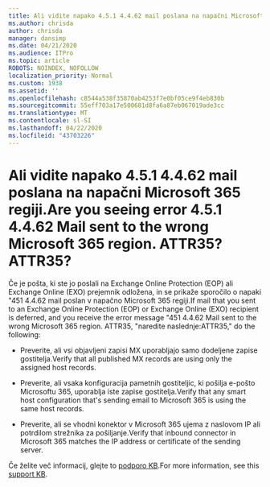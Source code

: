 ```yaml
---
title: Ali vidite napako 4.5.1 4.4.62 mail poslana na napačni Microsoft 365 regiji. ATTR35?
ms.author: chrisda
author: chrisda
manager: dansimp
ms.date: 04/21/2020
ms.audience: ITPro
ms.topic: article
ROBOTS: NOINDEX, NOFOLLOW
localization_priority: Normal
ms.custom: 1938
ms.assetid: ''
ms.openlocfilehash: c8544a538f35870ab4253f7e0bf05ce9f4eb830b
ms.sourcegitcommit: 55eff703a17e500681d8fa6a87eb067019ade3cc
ms.translationtype: MT
ms.contentlocale: sl-SI
ms.lasthandoff: 04/22/2020
ms.locfileid: "43703226"
---
```

# <a name="are-you-seeing-error-451-4462-mail-sent-to-the-wrong-microsoft-365-region-attr35"></a><span data-ttu-id="6cbec-103">Ali vidite napako 4.5.1 4.4.62 mail poslana na napačni Microsoft 365 regiji.</span><span class="sxs-lookup"><span data-stu-id="6cbec-103">Are you seeing error 4.5.1 4.4.62 Mail sent to the wrong Microsoft 365 region.</span></span> <span data-ttu-id="6cbec-104">ATTR35?</span><span class="sxs-lookup"><span data-stu-id="6cbec-104">ATTR35?</span></span>

<span data-ttu-id="6cbec-105">Če je pošta, ki ste jo poslali na Exchange Online Protection (EOP) ali Exchange Online (EXO) prejemnik odložena, in se prikaže sporočilo o napaki "451 4.4.62 mail poslan v napačno Microsoft 365 regiji.</span><span class="sxs-lookup"><span data-stu-id="6cbec-105">If mail that you sent to an Exchange Online Protection (EOP) or Exchange Online (EXO) recipient is deferred, and you receive the error message "451 4.4.62 Mail sent to the wrong Microsoft 365 region.</span></span> <span data-ttu-id="6cbec-106">ATTR35, "naredite naslednje:</span><span class="sxs-lookup"><span data-stu-id="6cbec-106">ATTR35," do the following:</span></span>

- <span data-ttu-id="6cbec-107">Preverite, ali vsi objavljeni zapisi MX uporabljajo samo dodeljene zapise gostitelja.</span><span class="sxs-lookup"><span data-stu-id="6cbec-107">Verify that all published MX records are using only the assigned host records.</span></span>

- <span data-ttu-id="6cbec-108">Preverite, ali vsaka konfiguracija pametnih gostiteljic, ki pošilja e-pošto Microsoftu 365, uporablja iste zapise gostitelja.</span><span class="sxs-lookup"><span data-stu-id="6cbec-108">Verify that any smart host configuration that's sending email to Microsoft 365 is using the same host records.</span></span>

- <span data-ttu-id="6cbec-109">Preverite, ali se vhodni konektor v Microsoft 365 ujema z naslovom IP ali potrdilom strežnika za pošiljanje.</span><span class="sxs-lookup"><span data-stu-id="6cbec-109">Verify that inbound connector in Microsoft 365 matches the IP address or certificate of the sending server.</span></span>

<span data-ttu-id="6cbec-110">Če želite več informacij, glejte to [podporo KB](https://support.microsoft.com/help/4057301/attr35-response-code-when-mail-is-sent-to-eop-exo).</span><span class="sxs-lookup"><span data-stu-id="6cbec-110">For more information, see this [support KB](https://support.microsoft.com/help/4057301/attr35-response-code-when-mail-is-sent-to-eop-exo).</span></span>
